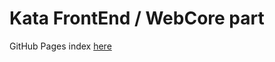 # Kata FrontEnd / WebCore part

 GitHub Pages index [here](https://kottofey.github.io/Kata-WebCore/)